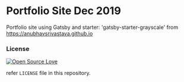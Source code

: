 # Portfolio Site Dec 2019

Portfolio site using Gatsby and starter: 'gatsby-starter-grayscale' from https://anubhavsrivastava.github.io

### License

[![Open Source Love](https://badges.frapsoft.com/os/mit/mit.svg?v=102)](LICENSE)

refer `LICENSE` file in this repository.
